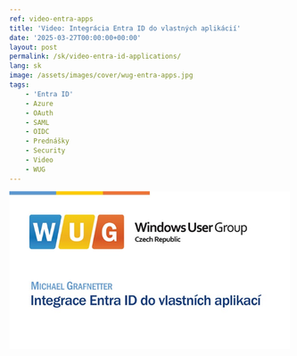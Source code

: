 ```yaml
---
ref: video-entra-apps
title: 'Video: Integrácia Entra ID do vlastných aplikácií'
date: '2025-03-27T00:00:00+00:00'
layout: post
permalink: /sk/video-entra-id-applications/
lang: sk
image: /assets/images/cover/wug-entra-apps.jpg
tags:
    - 'Entra ID'
    - Azure
    - OAuth
    - SAML
    - OIDC
    - Prednášky
    - Security
    - Video
    - WUG
---
```


[![Integrace Entra ID do&nbsp;vlastních aplikací](/assets/images/cover/wug-entra-apps.jpg)](https://www.wug.cz/zaznamy/799-Global-Azure-Prague-2024-Integrace-Entra-ID-do-vlastnich-aplikaci)
